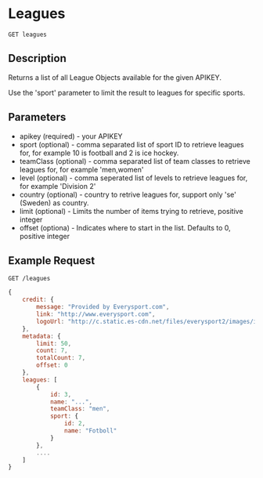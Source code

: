 # Leagues

    GET leagues

## Description
Returns a list of all League Objects available for the given APIKEY. 

Use the 'sport' parameter to limit the result to leagues for specific sports.     

## Parameters
* apikey (required) - your APIKEY
* sport (optional) - comma separated list of sport ID to retrieve leagues for, for example 10 is football and 2 is ice hockey. 
* teamClass (optional) - comma separated list of team classes to retrieve leagues for, for example 'men,women'
* level (optional) - comma seperated list of levels to retrieve leagues for, for example 'Division 2'
* country (optional) - country to retrive leagues for, support only 'se' (Sweden) as country.
* limit (optional) - Limits the number of items trying to retrieve, positive integer
* offset (optiona) - Indicates where to start in the list. Defaults to 0, positive integer

## Example Request
```
GET /leagues
```

```javascript	
{
    credit: {
        message: "Provided by Everysport.com",
        link: "http://www.everysport.com",
        logoUrl: "http://c.static.es-cdn.net/files/everysport2/images/icons/event/small/everysport.png"
    },
    metadata: {
        limit: 50,
        count: 7,
        totalCount: 7,
        offset: 0
    },
    leagues: [
        {
            id: 3,
            name: "...",
            teamClass: "men",
            sport: {
            	id: 2,
            	name: "Fotboll"
            }
        },
        ....
    ]
}
